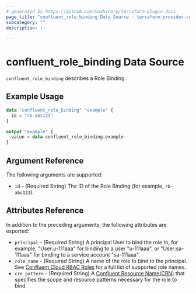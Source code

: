 ```yaml
---
# generated by https://github.com/hashicorp/terraform-plugin-docs
page_title: "confluent_role_binding Data Source - terraform-provider-confluent"
subcategory: ""
description: |-
  
---
```


# confluent_role_binding Data Source

`confluent_role_binding` describes a Role Binding.

## Example Usage

```terraform
data "confluent_role_binding" "example" {
  id = "rb-abc123"
}

output "example" {
  value = data.confluent_role_binding.example
}
```

<!-- schema generated by tfplugindocs -->
## Argument Reference

The following arguments are supported:

- `id` - (Required String) The ID of the Role Binding (for example, `rb-abc123`).

## Attributes Reference

In addition to the preceding arguments, the following attributes are exported:

- `principal` - (Required String) A principal User to bind the role to, for example, "User:u-111aaa" for binding to a user "u-111aaa", or "User:sa-111aaa" for binding to a service account "sa-111aaa".
- `role_name` - (Required String) A name of the role to bind to the principal. See [Confluent Cloud RBAC Roles](https://docs.confluent.io/cloud/current/access-management/access-control/cloud-rbac.html#ccloud-rbac-roles) for a full list of supported role names.
- `crn_pattern` - (Required String) A [Confluent Resource Name(CRN)](https://docs.confluent.io/cloud/current/api.html#section/Identifiers-and-URLs/Confluent-Resource-Names-(CRNs)) that specifies the scope and resource patterns necessary for the role to bind.
